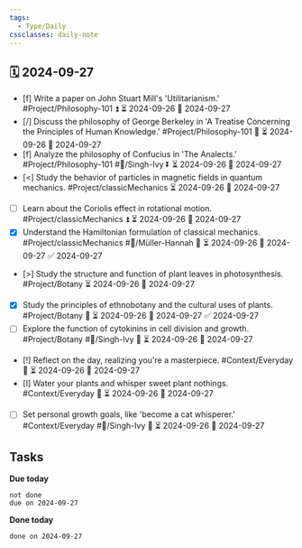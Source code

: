 ```yaml
---
tags:
  - Type/Daily
cssclasses: daily-note
---
```


## 🗓️ 2024-09-27

- [f] Write a paper on John Stuart Mill's 'Utilitarianism.' #Project/Philosophy-101 ⏫ ⏳ 2024-09-26 📅 2024-09-27
- [/] Discuss the philosophy of George Berkeley in 'A Treatise Concerning the Principles of Human Knowledge.' #Project/Philosophy-101 🔼 ⏳ 2024-09-26 📅 2024-09-27
- [f] Analyze the philosophy of Confucius in 'The Analects.' #Project/Philosophy-101 #👤/Singh-Ivy ⏬ ⏳ 2024-09-26 📅 2024-09-27
- [<] Study the behavior of particles in magnetic fields in quantum mechanics. #Project/classicMechanics ⏳ 2024-09-26 📅 2024-09-27
- [ ] Learn about the Coriolis effect in rotational motion. #Project/classicMechanics ⏫ ⏳ 2024-09-26 📅 2024-09-27
- [x] Understand the Hamiltonian formulation of classical mechanics. #Project/classicMechanics #👤/Müller-Hannah 🔺 ⏳ 2024-09-26 📅 2024-09-27 ✅ 2024-09-27
- [>] Study the structure and function of plant leaves in photosynthesis. #Project/Botany ⏳ 2024-09-26 📅 2024-09-27
- [x] Study the principles of ethnobotany and the cultural uses of plants. #Project/Botany 🔽 ⏳ 2024-09-26 📅 2024-09-27 ✅ 2024-09-27
- [ ] Explore the function of cytokinins in cell division and growth. #Project/Botany #👤/Singh-Ivy 🔺 ⏳ 2024-09-26 📅 2024-09-27
- [!] Reflect on the day, realizing you're a masterpiece. #Context/Everyday 🔽 ⏳ 2024-09-26 📅 2024-09-27
- [I] Water your plants and whisper sweet plant nothings. #Context/Everyday 🔼 ⏳ 2024-09-26 📅 2024-09-27
- [ ] Set personal growth goals, like 'become a cat whisperer.' #Context/Everyday #👤/Singh-Ivy 🔺 ⏳ 2024-09-26 📅 2024-09-27

## Tasks

**Due today**

```tasks
not done
due on 2024-09-27
```

**Done today**

```tasks
done on 2024-09-27
```
            